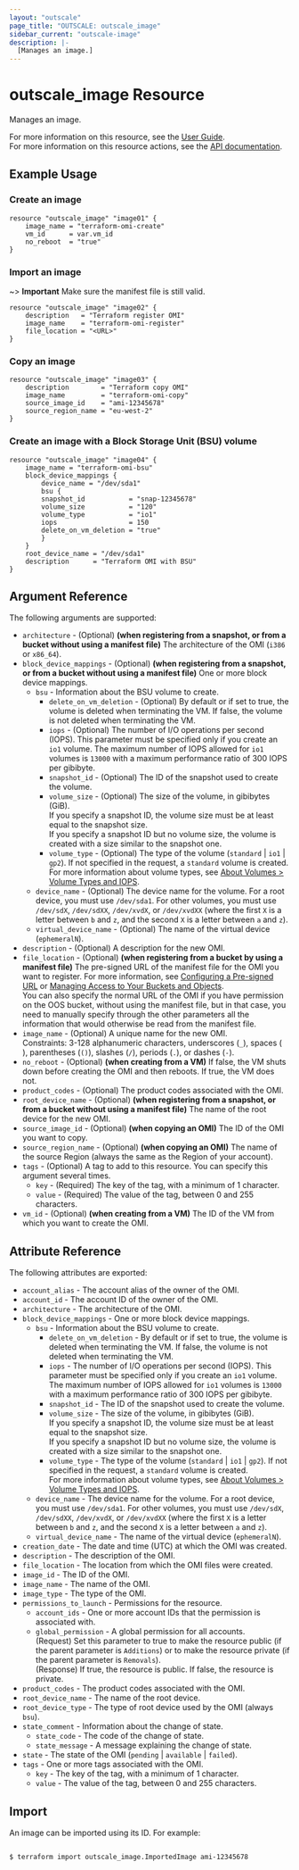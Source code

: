 ```yaml
---
layout: "outscale"
page_title: "OUTSCALE: outscale_image"
sidebar_current: "outscale-image"
description: |-
  [Manages an image.]
---
```


# outscale_image Resource

Manages an image.

For more information on this resource, see the [User Guide](https://docs.outscale.com/en/userguide/About-OMIs.html).  
For more information on this resource actions, see the [API documentation](https://docs.outscale.com/api#3ds-outscale-api-image).

## Example Usage

### Create an image

```hcl
resource "outscale_image" "image01" {
    image_name = "terraform-omi-create"
    vm_id      = var.vm_id
    no_reboot  = "true"
}
```

### Import an image
~> **Important** Make sure the manifest file is still valid.

```hcl
resource "outscale_image" "image02" {
    description   = "Terraform register OMI"
    image_name    = "terraform-omi-register"
    file_location = "<URL>"
}
```

### Copy an image

```hcl
resource "outscale_image" "image03" {
    description        = "Terraform copy OMI"
    image_name         = "terraform-omi-copy"
    source_image_id    = "ami-12345678"
    source_region_name = "eu-west-2"
}
```

### Create an image with a Block Storage Unit (BSU) volume

```hcl
resource "outscale_image" "image04" {
    image_name = "terraform-omi-bsu"
    block_device_mappings {
        device_name = "/dev/sda1" 
        bsu {
        snapshot_id           = "snap-12345678"
        volume_size           = "120"
        volume_type           = "io1"
        iops                  = 150
        delete_on_vm_deletion = "true"
        }
    }
    root_device_name = "/dev/sda1"
    description      = "Terraform OMI with BSU"
}
```

## Argument Reference

The following arguments are supported:

* `architecture` - (Optional) **(when registering from a snapshot, or from a bucket without using a manifest file)** The architecture of the OMI (`i386` or `x86_64`).
* `block_device_mappings` - (Optional) **(when registering from a snapshot, or from a bucket without using a manifest file)** One or more block device mappings.
    * `bsu` - Information about the BSU volume to create.
        * `delete_on_vm_deletion` - (Optional) By default or if set to true, the volume is deleted when terminating the VM. If false, the volume is not deleted when terminating the VM.
        * `iops` - (Optional) The number of I/O operations per second (IOPS). This parameter must be specified only if you create an `io1` volume. The maximum number of IOPS allowed for `io1` volumes is `13000` with a maximum performance ratio of 300 IOPS per gibibyte.
        * `snapshot_id` - (Optional) The ID of the snapshot used to create the volume.
        * `volume_size` - (Optional) The size of the volume, in gibibytes (GiB).<br />
If you specify a snapshot ID, the volume size must be at least equal to the snapshot size.<br />
If you specify a snapshot ID but no volume size, the volume is created with a size similar to the snapshot one.
        * `volume_type` - (Optional) The type of the volume (`standard` \| `io1` \| `gp2`). If not specified in the request, a `standard` volume is created.<br />
For more information about volume types, see [About Volumes > Volume Types and IOPS](https://docs.outscale.com/en/userguide/About-Volumes.html#_volume_types_and_iops).
    * `device_name` - (Optional) The device name for the volume. For a root device, you must use `/dev/sda1`. For other volumes, you must use `/dev/sdX`, `/dev/sdXX`, `/dev/xvdX`, or `/dev/xvdXX` (where the first `X` is a letter between `b` and `z`, and the second `X` is a letter between `a` and `z`).
    * `virtual_device_name` - (Optional) The name of the virtual device (`ephemeralN`).
* `description` - (Optional) A description for the new OMI.
* `file_location` - (Optional) **(when registering from a bucket by using a manifest file)** The pre-signed URL of the manifest file for the OMI you want to register. For more information, see [Configuring a Pre-signed URL](https://docs.outscale.com/en/userguide/Configuring-a-Pre-signed-URL.html) or [Managing Access to Your Buckets and Objects](https://docs.outscale.com/en/userguide/Managing-Access-to-Your-Buckets-and-Objects.html).<br />
You can also specify the normal URL of the OMI if you have permission on the OOS bucket, without using the manifest file, but in that case, you need to manually specify through the other parameters all the information that would otherwise be read from the manifest file.
* `image_name` - (Optional) A unique name for the new OMI.<br />
Constraints: 3-128 alphanumeric characters, underscores (`_`), spaces (` `), parentheses (`()`), slashes (`/`), periods (`.`), or dashes (`-`).
* `no_reboot` - (Optional) **(when creating from a VM)** If false, the VM shuts down before creating the OMI and then reboots. If true, the VM does not.
* `product_codes` - (Optional) The product codes associated with the OMI.
* `root_device_name` - (Optional) **(when registering from a snapshot, or from a bucket without using a manifest file)** The name of the root device for the new OMI.
* `source_image_id` - (Optional) **(when copying an OMI)** The ID of the OMI you want to copy.
* `source_region_name` - (Optional) **(when copying an OMI)** The name of the source Region (always the same as the Region of your account).
* `tags` - (Optional) A tag to add to this resource. You can specify this argument several times.
    * `key` - (Required) The key of the tag, with a minimum of 1 character.
    * `value` - (Required) The value of the tag, between 0 and 255 characters.
* `vm_id` - (Optional) **(when creating from a VM)** The ID of the VM from which you want to create the OMI.

## Attribute Reference

The following attributes are exported:

* `account_alias` - The account alias of the owner of the OMI.
* `account_id` - The account ID of the owner of the OMI.
* `architecture` - The architecture of the OMI.
* `block_device_mappings` - One or more block device mappings.
    * `bsu` - Information about the BSU volume to create.
        * `delete_on_vm_deletion` - By default or if set to true, the volume is deleted when terminating the VM. If false, the volume is not deleted when terminating the VM.
        * `iops` - The number of I/O operations per second (IOPS). This parameter must be specified only if you create an `io1` volume. The maximum number of IOPS allowed for `io1` volumes is `13000` with a maximum performance ratio of 300 IOPS per gibibyte.
        * `snapshot_id` - The ID of the snapshot used to create the volume.
        * `volume_size` - The size of the volume, in gibibytes (GiB).<br />
If you specify a snapshot ID, the volume size must be at least equal to the snapshot size.<br />
If you specify a snapshot ID but no volume size, the volume is created with a size similar to the snapshot one.
        * `volume_type` - The type of the volume (`standard` \| `io1` \| `gp2`). If not specified in the request, a `standard` volume is created.<br />
For more information about volume types, see [About Volumes > Volume Types and IOPS](https://docs.outscale.com/en/userguide/About-Volumes.html#_volume_types_and_iops).
    * `device_name` - The device name for the volume. For a root device, you must use `/dev/sda1`. For other volumes, you must use `/dev/sdX`, `/dev/sdXX`, `/dev/xvdX`, or `/dev/xvdXX` (where the first `X` is a letter between `b` and `z`, and the second `X` is a letter between `a` and `z`).
    * `virtual_device_name` - The name of the virtual device (`ephemeralN`).
* `creation_date` - The date and time (UTC) at which the OMI was created.
* `description` - The description of the OMI.
* `file_location` - The location from which the OMI files were created.
* `image_id` - The ID of the OMI.
* `image_name` - The name of the OMI.
* `image_type` - The type of the OMI.
* `permissions_to_launch` - Permissions for the resource.
    * `account_ids` - One or more account IDs that the permission is associated with.
    * `global_permission` - A global permission for all accounts.<br />
(Request) Set this parameter to true to make the resource public (if the parent parameter is `Additions`) or to make the resource private (if the parent parameter is `Removals`).<br />
(Response) If true, the resource is public. If false, the resource is private.
* `product_codes` - The product codes associated with the OMI.
* `root_device_name` - The name of the root device.
* `root_device_type` - The type of root device used by the OMI (always `bsu`).
* `state_comment` - Information about the change of state.
    * `state_code` - The code of the change of state.
    * `state_message` - A message explaining the change of state.
* `state` - The state of the OMI (`pending` \| `available` \| `failed`).
* `tags` - One or more tags associated with the OMI.
    * `key` - The key of the tag, with a minimum of 1 character.
    * `value` - The value of the tag, between 0 and 255 characters.

## Import

An image can be imported using its ID. For example:

```console

$ terraform import outscale_image.ImportedImage ami-12345678

```